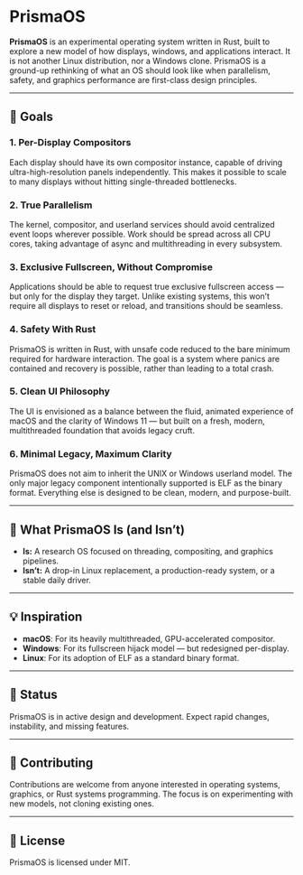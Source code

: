 # PrismaOS

**PrismaOS** is an experimental operating system written in Rust, built to explore a new model of how displays, windows, and applications interact. It is not another Linux distribution, nor a Windows clone. PrismaOS is a ground-up rethinking of what an OS should look like when parallelism, safety, and graphics performance are first-class design principles.

---

## 🎯 Goals

### 1. Per-Display Compositors

Each display should have its own compositor instance, capable of driving ultra-high-resolution panels independently. This makes it possible to scale to many displays without hitting single-threaded bottlenecks.

### 2. True Parallelism

The kernel, compositor, and userland services should avoid centralized event loops wherever possible. Work should be spread across all CPU cores, taking advantage of async and multithreading in every subsystem.

### 3. Exclusive Fullscreen, Without Compromise

Applications should be able to request true exclusive fullscreen access — but only for the display they target. Unlike existing systems, this won’t require all displays to reset or reload, and transitions should be seamless.

### 4. Safety With Rust

PrismaOS is written in Rust, with unsafe code reduced to the bare minimum required for hardware interaction. The goal is a system where panics are contained and recovery is possible, rather than leading to a total crash.

### 5. Clean UI Philosophy

The UI is envisioned as a balance between the fluid, animated experience of macOS and the clarity of Windows 11 — but built on a fresh, modern, multithreaded foundation that avoids legacy cruft.

### 6. Minimal Legacy, Maximum Clarity

PrismaOS does not aim to inherit the UNIX or Windows userland model. The only major legacy component intentionally supported is ELF as the binary format. Everything else is designed to be clean, modern, and purpose-built.

---

## 🧪 What PrismaOS Is (and Isn’t)

* **Is:** A research OS focused on threading, compositing, and graphics pipelines.
* **Isn’t:** A drop-in Linux replacement, a production-ready system, or a stable daily driver.

---

## 💡 Inspiration

* **macOS**: For its heavily multithreaded, GPU-accelerated compositor.
* **Windows**: For its fullscreen hijack model — but redesigned per-display.
* **Linux**: For its adoption of ELF as a standard binary format.

---

## 🚧 Status

PrismaOS is in active design and development. Expect rapid changes, instability, and missing features.

---

## 🤝 Contributing

Contributions are welcome from anyone interested in operating systems, graphics, or Rust systems programming. The focus is on experimenting with new models, not cloning existing ones.

---

## 📜 License

PrismaOS is licensed under MIT.
